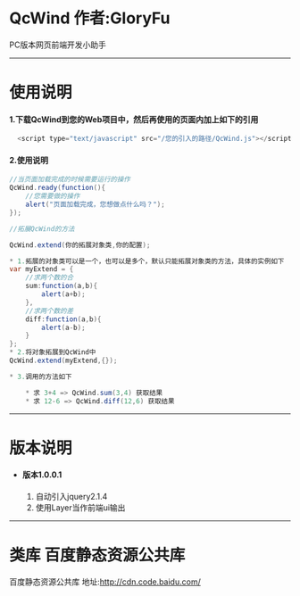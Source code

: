 # QcWind  作者:GloryFu
PC版本网页前端开发小助手

________________________________________________________

# 使用说明
#### 1.下载QcWind到您的Web项目中，然后再使用的页面内加上如下的引用

~~~java
  <script type="text/javascript" src="/您的引入的路径/QcWind.js"></script>
~~~

#### 2.使用说明
~~~java
//当页面加载完成的时候需要运行的操作  
QcWind.ready(function(){  
    //您需要做的操作
    alert("页面加载完成，您想做点什么吗？");
});  
~~~

~~~java
//拓展QcWind的方法

QcWind.extend(你的拓展对象类,你的配置);

* 1.拓展的对象类可以是一个，也可以是多个，默认只能拓展对象类的方法，具体的实例如下
var myExtend = {
	//求两个数的合
	sum:function(a,b){
		alert(a+b);
	},
	//求两个数的差
	diff:function(a,b){
		alert(a-b);
	}
};
* 2.将对象拓展到QcWind中
QcWind.extend(myExtend,{});

* 3.调用的方法如下

	* 求 3+4 => QcWind.sum(3,4) 获取结果
	* 求 12-6 => QcWind.diff(12,6) 获取结果

~~~

________________________________________________________

# 版本说明
* #### 版本1.0.0.1  
  1. 自动引入jquery2.1.4  
  2. 使用Layer当作前端ui输出  


________________________________________________________

# 类库 百度静态资源公共库
百度静态资源公共库 地址:http://cdn.code.baidu.com/

